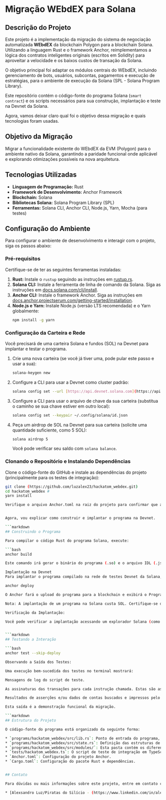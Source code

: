 # Migração WEbdEX para Solana

## Descrição do Projeto

Este projeto é a implementação da migração do sistema de negociação automatizada **WEbdEX** da blockchain Polygon para a blockchain Solana. Utilizando a linguagem Rust e o framework Anchor, reimplementamos a lógica dos contratos inteligentes originais (escritos em Solidity) para aproveitar a velocidade e os baixos custos de transação da Solana.

O objetivo principal foi adaptar os módulos centrais do WEbdEX, incluindo gerenciamento de bots, usuários, subcontas, pagamentos e execução de estratégias, para o ambiente de execução da Solana (SPL - Solana Program Library).

Este repositório contém o código-fonte do programa Solana (`smart contract`) e os scripts necessários para sua construção, implantação e teste na Devnet da Solana.

Agora, vamos deixar claro qual foi o objetivo dessa migração e quais tecnologias foram usadas.

## Objetivo da Migração

Migrar a funcionalidade existente do WEbdEX da EVM (Polygon) para o ambiente nativo da Solana, garantindo a paridade funcional onde aplicável e explorando otimizações possíveis na nova arquitetura.

## Tecnologias Utilizadas

* **Linguagem de Programação:** Rust
* **Framework de Desenvolvimento:** Anchor Framework
* **Blockchain:** Solana
* **Bibliotecas Solana:** Solana Program Library (SPL)
* **Ferramentas:** Solana CLI, Anchor CLI, Node.js, Yarn, Mocha (para testes)

## Configuração do Ambiente

Para configurar o ambiente de desenvolvimento e interagir com o projeto, siga os passos abaixo:

### Pré-requisitos

Certifique-se de ter as seguintes ferramentas instaladas:

1.  **Rust:** Instale o `rustup` seguindo as instruções em [rustup.rs](https://rustup.rs/).
2.  **Solana CLI:** Instale a ferramenta de linha de comando da Solana. Siga as instruções em [docs.solana.com/cli/install](https://docs.solana.com/cli/install).
3.  **Anchor CLI:** Instale o framework Anchor. Siga as instruções em [docs.anchor.projectserum.com/getting-started/installation](https://docs.anchor.projectserum.com/getting-started/installation).
4.  **Node.js e Yarn:** Instale Node.js (versão LTS recomendada) e o Yarn globalmente:
    ```bash
    npm install -g yarn
    ```

### Configuração da Carteira e Rede

Você precisará de uma carteira Solana e fundos (SOL) na Devnet para implantar e testar o programa.

1.  Crie uma nova carteira (se você já tiver uma, pode pular este passo e usar a sua):
    ```bash
    solana-keygen new
    ```
2.  Configure a CLI para usar a Devnet como cluster padrão:
    ```bash
    solana config set --url [https://api.devnet.solana.com](https://api.devnet.solana.com)
    ```
3.  Configure a CLI para usar o arquivo de chave da sua carteira (substitua o caminho se sua chave estiver em outro local):
    ```bash
    solana config set --keypair ~/.config/solana/id.json
    ```
4.  Peça um airdrop de SOL na Devnet para sua carteira (solicite uma quantidade suficiente, como 5 SOL):
    ```bash
    solana airdrop 5
    ```
    Você pode verificar seu saldo com `solana balance`.

### Clonando o Repositório e Instalando Dependências

Clone o código-fonte do GitHub e instale as dependências do projeto (principalmente para os testes de integração):

```bash
git clone (https://github.com/luzalex23/hackatom_webdex.git)
cd hackatom_webdex #
yarn install

Verifique o arquivo Anchor.toml na raiz do projeto para confirmar que as configurações de cluster e carteira estão corretas.


Agora, vou explicar como construir e implantar o programa na Devnet.

```markdown
## Construindo o Programa

Para compilar o código Rust do programa Solana, execute:

```bash
anchor build

Este comando irá gerar o binário do programa (.so) e o arquivo IDL (.json) na pasta target.

Implantação na Devnet
Para implantar o programa compilado na rede de testes Devnet da Solana, execute:

anchor deploy

O Anchor fará o upload do programa para a blockchain e exibirá o Program ID final. Este ID é o endereço do seu programa na Devnet. Anote-o.

Nota: A implantação de um programa na Solana custa SOL. Certifique-se de que a carteira configurada (~/.config/solana/id.json) tem saldo suficiente para cobrir este custo.

Verificação da Implantação:

Você pode verificar a implantação acessando um explorador Solana (como Solana Explorer ou Solscan). Selecione a rede Devnet (geralmente no canto superior direito). Cole o Program ID que você obteve na barra de busca e pressione Enter. A página deverá exibir "Executable: Yes", confirmando que o programa está ativo na blockchain.


```markdown
## Testando a Interação

```bash
anchor test --skip-deploy

Observando a Saída dos Testes:

Uma execução bem-sucedida dos testes no terminal mostrará:

Mensagens de log do script de teste.

As assinaturas das transações para cada instrução chamada. Estas são as provas de que as transações foram processadas pela Devnet.

Resultados de asserções e/ou dados de contas buscados e impressos pelo script, validando a lógica e o armazenamento de dados do programa.

Esta saída é a demonstração funcional da migração.

```markdown
## Estrutura do Projeto

O código-fonte do programa está organizado da seguinte forma:

* `programs/hackatom_webdex/src/lib.rs`: Ponto de entrada do programa, define instruções e contextos.
* `programs/hackatom_webdex/src/state.rs`: Definição das estruturas de dados (`#[account]`) que representam as contas onde o estado do programa é armazenado (como `Bot`, `User`, `SubAccount`).
* `programs/hackatom_webdex/src/modules/`: Esta pasta contém os diferentes módulos (como `factory.rs`, `manager.rs`, `sub_accounts.rs`, etc.) que encapsulam a lógica de negócio, reimplementando a funcionalidade dos contratos Solidity originais.
* `tests/hackatom_webdex.ts`: O script de teste de integração em TypeScript.
* `Anchor.toml`: Configuração do projeto Anchor.
* `Cargo.toml`: Configuração do pacote Rust e dependências.


## Contato

Para dúvidas ou mais informações sobre este projeto, entre em contato com:

* [Alexsandro Luz/Piratas do Silício - (https://www.linkedin.com/in/alexsandro-luz/)
